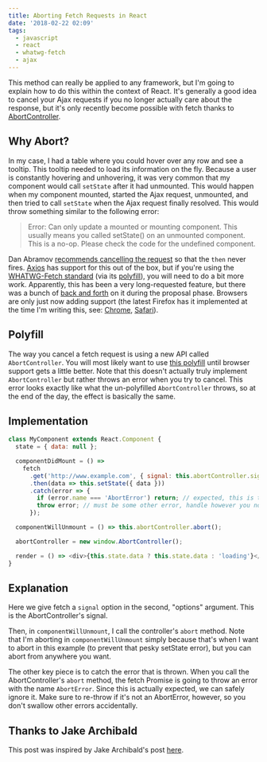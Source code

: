 ```yaml
---
title: Aborting Fetch Requests in React
date: '2018-02-22 02:09'
tags:
  - javascript
  - react
  - whatwg-fetch
  - ajax
---
```


This method can really be applied to any framework, but I'm going to explain how to do this within the context of React. It's generally a good idea to cancel your Ajax requests if you no longer actually care about the response, but it's only recently become possible with fetch thanks to  [AbortController](https://developer.mozilla.org/en-US/docs/Web/API/AbortController/abort).

## Why Abort?
In my case, I had a table where you could hover over any row and see a tooltip. This tooltip needed to load its information on the fly. Because a user is constantly hovering and unhovering, it was very common that my component would call `setState` after it had unmounted. This would happen when my component mounted, started the Ajax request, unmounted, and then tried to call `setState` when the Ajax request finally resolved. This would throw something similar to the following error:

> Error: Can only update a mounted or mounting component. This usually means you called setState() on an unmounted component. This is a no-op. Please check the code for the undefined component.

Dan Abramov [recommends cancelling the request](https://github.com/facebook/react/issues/2787#issuecomment-304485634) so that the `then` never fires. [Axios](https://github.com/axios/axios) has support for this out of the box, but if you're using the [WHATWG-Fetch standard](https://fetch.spec.whatwg.org/) (via its [polyfill](https://github.com/github/fetch)), you will need to do a bit more work. Apparently, this has been a very long-requested feature, but there was a bunch of [back and forth](https://developers.google.com/web/updates/2017/09/abortable-fetch#the_history) on it during the proposal phase. Browsers are only just now adding support (the latest Firefox has it implemented at the time I'm writing this, see: [Chrome](https://bugs.chromium.org/p/chromium/issues/detail?id=750599), [Safari](https://bugs.webkit.org/show_bug.cgi?id=174980)).

## Polyfill
The way you cancel a fetch request is using a new API called `AbortController`. You will most likely want to use [this polyfill](https://github.com/mo/abortcontroller-polyfill) until browser support gets a little better. Note that this doesn't actually truly implement `AbortController` but rather throws an error when you try to cancel. This error looks exactly like what the un-polyfilled `AbortController` throws, so at the end of the day, the effect is basically the same.

## Implementation

```js
class MyComponent extends React.Component {
  state = { data: null };

  componentDidMount = () =>
    fetch
      .get('http://www.example.com', { signal: this.abortController.signal })
      .then(data => this.setState({ data }))
      .catch(error => {
        if (error.name === 'AbortError') return; // expected, this is the abort, so just return
        throw error; // must be some other error, handle however you normally would
      });

  componentWillUnmount = () => this.abortController.abort();

  abortController = new window.AbortController();

  render = () => <div>{this.state.data ? this.state.data : 'loading'}</div>;
}
```

## Explanation
Here we give fetch a `signal` option in the second, "options" argument. This is the AbortController's signal.

Then, in `componentWillUnmount`, I call the controller's `abort` method. Note that I'm aborting in `componentWillUnmount` simply because that's when I want to abort in this example (to prevent that pesky setState error), but you can abort from anywhere you want.

The other key piece is to catch the error that is thrown. When you call the AbortController's `abort` method, the fetch Promise is going to throw an error with the name `AbortError`. Since this is actually expected, we can safely ignore it. Make sure to re-throw if it's not an AbortError, however, so you don't swallow other errors accidentally.

## Thanks to Jake Archibald
This post was inspired by Jake Archibald's post [here](https://developers.google.com/web/updates/2017/09/abortable-fetch).
